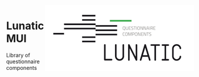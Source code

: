 <img align="right" src="docs/img/lunatic-logo.png" alt="Lunatic logo"/>

# Lunatic MUI

Library of questionnaire components